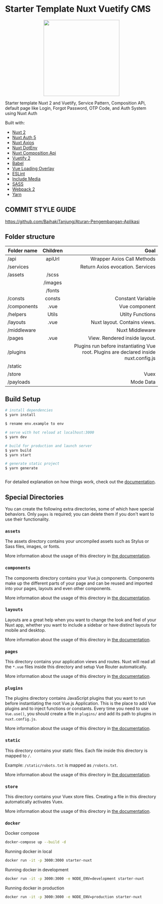 # Starter Template Nuxt Vuetify CMS

<p align="center">
  <img src="https://user-images.githubusercontent.com/904724/59509947-c14eca80-8eb2-11e9-807c-14e7cc72eecc.png" height="250" />
</p>

Starter template Nuxt 2 and Vuetify, Service Pattern, Composition APi, default page like Login, Forgot Password, OTP Code, and Auth System using Nuxt Auth

Built with:
* [Nuxt 2](https://nuxtjs.org/)
* [Nuxt Auth 5](https://auth.nuxtjs.org/)
* [Nuxt Axios](https://axios.nuxtjs.org/)
* [Nuxt DotEnv](https://www.npmjs.com/package/@nuxtjs/dotenv)
* [Nuxt Composition Api](https://composition-api.nuxtjs.org/)
* [Vuetify 2](https://vuetifyjs.com/)
* [Babel](https://babeljs.io/)
* [Vue Loading Overlay](https://www.browsersync.io/)
* [ESLint](http://eslint.org/)
* [Include Media](https://eduardoboucas.github.io/include-media)
* [SASS](http://sass-lang.com/)
* [Webpack 2](https://webpack.js.org/)
* [Yarn](https://yarnpkg.com/en/docs/install)


## COMMIT STYLE GUIDE

https://github.com/BaihakiTanjung/Aturan-Pengembangan-Aplikasi

## Folder structure

| Folder name        | Children           | Goal  |
| ------------- |:-------------:| -----:|
| /api     | apiUrl | Wrapper Axios Call Methods |
|/services |      | Return Axios evocation. Services |
| /assets | /scss      |    |
|  | /images      |    |
|  | /fonts | | 
| /consts | consts      |  Constant Variable  |
| /components | .vue      |  Vue component  |
| /helpers | Utils      |  Utilty Functions  |
| /layouts | .vue      |  Nuxt layout. Contains views.  |
| /middleware | | Nuxt Middleware |
| /pages | .vue      | View. Rendered inside layout.   |
| /plugins |    |  Plugins run before instantiating Vue root. Plugins are declared inside nuxt.config.js  |
| /static |       |     |
| /store |      | Vuex   |
| /payloads |  | Mode Data |

## Build Setup

```bash
# install dependencies
$ yarn install

$ rename env.example to env

# serve with hot reload at localhost:3000
$ yarn dev

# build for production and launch server
$ yarn build
$ yarn start

# generate static project
$ yarn generate



```

For detailed explanation on how things work, check out the [documentation](https://nuxtjs.org).

## Special Directories

You can create the following extra directories, some of which have special behaviors. Only `pages` is required; you can delete them if you don't want to use their functionality.

### `assets`

The assets directory contains your uncompiled assets such as Stylus or Sass files, images, or fonts.

More information about the usage of this directory in [the documentation](https://nuxtjs.org/docs/2.x/directory-structure/assets).

### `components`

The components directory contains your Vue.js components. Components make up the different parts of your page and can be reused and imported into your pages, layouts and even other components.

More information about the usage of this directory in [the documentation](https://nuxtjs.org/docs/2.x/directory-structure/components).

### `layouts`

Layouts are a great help when you want to change the look and feel of your Nuxt app, whether you want to include a sidebar or have distinct layouts for mobile and desktop.

More information about the usage of this directory in [the documentation](https://nuxtjs.org/docs/2.x/directory-structure/layouts).


### `pages`

This directory contains your application views and routes. Nuxt will read all the `*.vue` files inside this directory and setup Vue Router automatically.

More information about the usage of this directory in [the documentation](https://nuxtjs.org/docs/2.x/get-started/routing).

### `plugins`

The plugins directory contains JavaScript plugins that you want to run before instantiating the root Vue.js Application. This is the place to add Vue plugins and to inject functions or constants. Every time you need to use `Vue.use()`, you should create a file in `plugins/` and add its path to plugins in `nuxt.config.js`.

More information about the usage of this directory in [the documentation](https://nuxtjs.org/docs/2.x/directory-structure/plugins).

### `static`

This directory contains your static files. Each file inside this directory is mapped to `/`.

Example: `/static/robots.txt` is mapped as `/robots.txt`.

More information about the usage of this directory in [the documentation](https://nuxtjs.org/docs/2.x/directory-structure/static).

### `store`

This directory contains your Vuex store files. Creating a file in this directory automatically activates Vuex.

More information about the usage of this directory in [the documentation](https://nuxtjs.org/docs/2.x/directory-structure/store).


### `docker`


Docker compose

```bash
docker-compose up --build -d
```


Running docker in local

```bash
docker run -it -p 3000:3000 starter-nuxt
```

Running docker in development

```bash
docker run -it -p 3000:3000 -e NODE_ENV=development starter-nuxt
```

Running docker in production

```bash
docker run -it -p 3000:3000 -e NODE_ENV=production starter-nuxt
```




